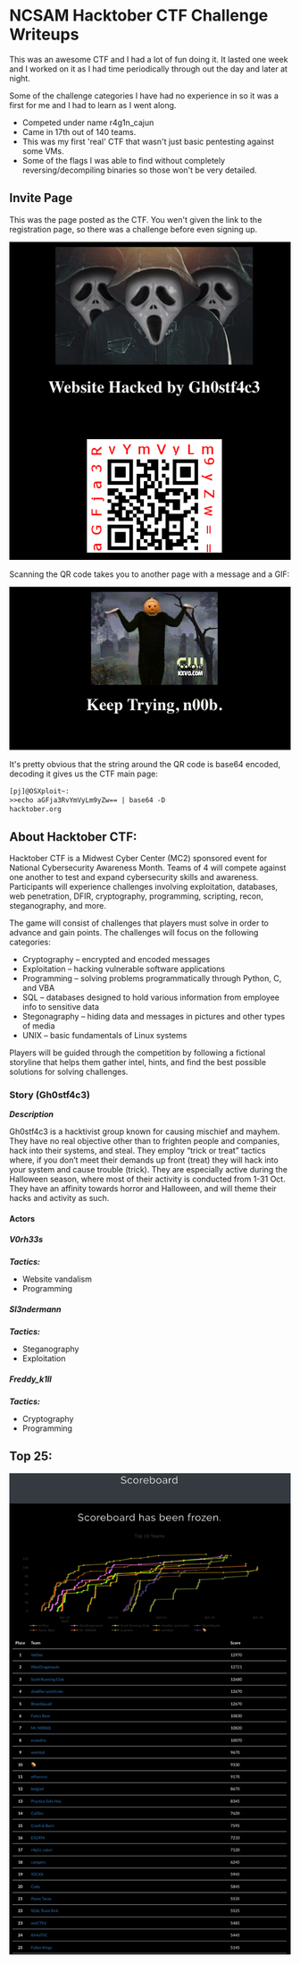 # NCSAM Hacktober CTF Challenge Writeups

This was an awesome CTF and I had a lot of fun doing it. It lasted one week and I worked on it as I had time periodically through out the day and later at night.

Some of the challenge categories I have had no experience in so it was a first for me and I had to learn as I went along.
- Competed under name r4g1n_cajun
- Came in 17th out of 140 teams.
- This was my first 'real' CTF that wasn't just basic pentesting against some VMs.
- Some of the flags I was able to find without completely reversing/decompiling binaries so those won't be very detailed.

## Invite Page
This was the page posted as the CTF. You wen't given the link to the registration page, so there was a challenge before even signing up.

![Image](https://raw.githubusercontent.com/r4g1n-cajun/CTF-Writeups/master/NCSAM%20Hacktober%20CTF%202018/Files%20for%20README/Initial%20Page.png?token=AlLywJK8GpRetMwoeY-N1zgBZxsvQrFAks5b2MmCwA%3D%3D)

Scanning the QR code takes you to another page with a message and a GIF:

![Alt Text](https://raw.githubusercontent.com/r4g1n-cajun/CTF-Writeups/master/NCSAM%20Hacktober%20CTF%202018/Files%20for%20README/secret_page.gif?token=AlLywOp93fNwCUO-5qW0bL0TvTFKevGhks5b2MxKwA%3D%3D)

It's pretty obvious that the string around the QR code is base64 encoded, decoding it gives us the CTF main page:
```
[pj]@OSXploit~:
>>echo aGFja3RvYmVyLm9yZw== | base64 -D
hacktober.org
```

## About Hacktober CTF:

Hacktober CTF is a Midwest Cyber Center (MC2) sponsored event for National Cybersecurity Awareness Month. Teams of 4 will compete against one another to test and expand cybersecurity skills and awareness. Participants will experience challenges involving exploitation, databases, web penetration, DFIR, cryptography, programming, scripting, recon, steganography, and more.

The game will consist of challenges that players must solve in order to advance and gain points. The challenges will focus on the following categories:
  - Cryptography – encrypted and encoded messages
  - Exploitation – hacking vulnerable software applications
  - Programming – solving problems programmatically through Python, C, and VBA
  - SQL – databases designed to hold various information from employee info to sensitive data
  - Stegonagraphy – hiding data and messages in pictures and other types of media
  - UNIX – basic fundamentals of Linux systems

Players will be guided through the competition by following a fictional storyline that helps them gather intel, hints, and find the best possible solutions for solving challenges.

### Story (Gh0stf4c3)

***Description***

Gh0stf4c3 is a hacktivist group known for causing mischief and mayhem. They have no real objective other than to frighten people and companies, hack into their systems, and steal. They employ “trick or treat” tactics where, if you don’t meet their demands up front (treat) they will hack into your system and cause trouble (trick). They are especially active during the Halloween season, where most of their activity is conducted from 1-31 Oct. They have an affinity towards horror and Halloween, and will theme their hacks and activity as such.

#### Actors

##### V0rh33s

***Tactics:***
  - Website vandalism
  - Programming

##### Sl3ndermann

***Tactics:***
  - Steganography
  - Exploitation

##### Freddy_k1ll

***Tactics:***
  - Cryptography
  - Programming


## Top 25:

![Image](https://raw.githubusercontent.com/r4g1n-cajun/CTF-Writeups/master/NCSAM%20Hacktober%20CTF%202018/Top_25.png?token=AlLywABabdvRx4Cmi5vitUvGV8m6fTU-ks5b2MJmwA%3D%3D)

